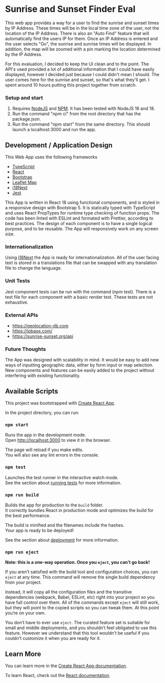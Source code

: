 # Sunrise and Sunset Finder Eval

This web app provides a way for a user to find the sunrise and sunset times by IP Address.  These times will be in the local time zone of the user, not the location of the IP Address.  There is also an "Auto Find" feature that will automatically find the users IP for them.  Once an IP Address is entered and the user selects "Go", the sunrise and sunrise times will be displayed.  In addition, the map will be zoomed with a pin marking the location determined by the IP Address.

For this evaluation, I decided to keep the UI clean and to the point.  The API's used provided a lot of additional information that I could have easily displayed, however I decided just because I could didn't mean I should.  The user comes here for the sunrise and sunset, so that's what they'll get.  I spent around 10 hours putting this project together from scratch.

### Setup and start ###
1. Requires [NodeJS](https://nodejs.org/en/) and [NPM](https://www.npmjs.com/).  It has been tested with NodeJS 16 and 18.
2. Run the command "npm ci" from the root directory that has the package.json.
3. Run the command "npm start" from the same directory.  This should launch a localhost:3000 and run the app.

## Development / Application Design

This Web App uses the following frameworks
- [TypeScript](https://www.typescriptlang.org/)
- [React](https://reactjs.org/)
- [Bootstrap](https://getbootstrap.com/)
- [Leaflet Map](https://leafletjs.com/)
- [i18Next](https://www.i18next.com/)
- [Jest](https://jestjs.io/)

This App is written in React 18 using functional components, and is styled in a responsive design with Bootstrap 5.  It is statically typed with TypeScript and uses React PropTypes for runtime type checking of function props.  The code has been linted with ESLint and formated with Prettier, according to best practices. The design of each component is to have a single logical purpose, and to be reusable.  The App will responsively work on any screen size.

### Internationalization

Using [i18Next](https://www.i18next.com/) the App is ready for internationalization.  All of the user facing text is stored in a translations file that can be swapped with any translation file to change the language.

### Unit Tests

Jest component tests can be run with the command (npm test).  There is a test file for each component with a basic render test.  These tests are not exhaustive. 

### External APIs

* https://geolocation-db.com
* https://ipbase.com/
* https://sunrise-sunset.org/api

### Future Thoughts

The App was designed with scalability in mind.  It would be easy to add new ways of inputting geographic data, either by form input or map selection.  New components and features can be easily added to the project without interfering with existing functionality.

## Available Scripts

This project was bootstrapped with [Create React App](https://github.com/facebook/create-react-app).

In the project directory, you can run:

### `npm start`

Runs the app in the development mode.\
Open [http://localhost:3000](http://localhost:3000) to view it in the browser.

The page will reload if you make edits.\
You will also see any lint errors in the console.

### `npm test`

Launches the test runner in the interactive watch mode.\
See the section about [running tests](https://facebook.github.io/create-react-app/docs/running-tests) for more information.

### `npm run build`

Builds the app for production to the `build` folder.\
It correctly bundles React in production mode and optimizes the build for the best performance.

The build is minified and the filenames include the hashes.\
Your app is ready to be deployed!

See the section about [deployment](https://facebook.github.io/create-react-app/docs/deployment) for more information.

### `npm run eject`

**Note: this is a one-way operation. Once you `eject`, you can’t go back!**

If you aren’t satisfied with the build tool and configuration choices, you can `eject` at any time. This command will remove the single build dependency from your project.

Instead, it will copy all the configuration files and the transitive dependencies (webpack, Babel, ESLint, etc) right into your project so you have full control over them. All of the commands except `eject` will still work, but they will point to the copied scripts so you can tweak them. At this point you’re on your own.

You don’t have to ever use `eject`. The curated feature set is suitable for small and middle deployments, and you shouldn’t feel obligated to use this feature. However we understand that this tool wouldn’t be useful if you couldn’t customize it when you are ready for it.

## Learn More

You can learn more in the [Create React App documentation](https://facebook.github.io/create-react-app/docs/getting-started).

To learn React, check out the [React documentation](https://reactjs.org/).

